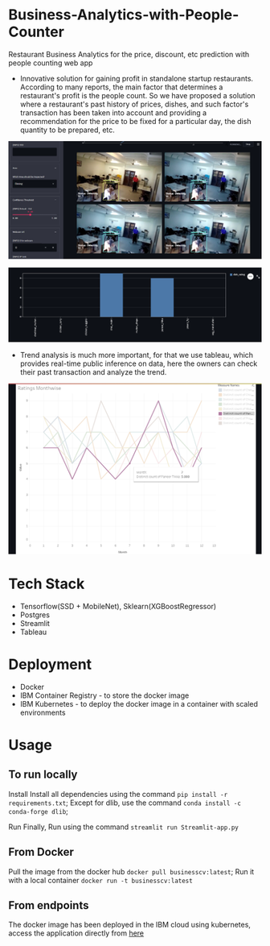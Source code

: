 # Business-Analytics-with-People-Counter
 Restaurant Business Analytics for the price, discount, etc prediction with people counting web app
 
 - Innovative solution for gaining profit in standalone startup restaurants. According to many reports, the main factor that determines a restaurant's profit is the people count. So we have proposed a solution where a restaurant's past history of prices, dishes, and such factor's transaction has been taken into account and providing a recommendation for the price to be fixed for a particular day, the dish quantity to be prepared, etc.

![alt text](https://github.com/suriya-it19/Business-Analytics-with-People-Counter/blob/master/images/Screenshot%20(901).png?raw=true)

![alt text](https://github.com/suriya-it19/Business-Analytics-with-People-Counter/blob/master/images/Screenshot%20(902).png?raw=true)

- Trend analysis is much more important, for that we use tableau, which provides real-time public inference on data, here the owners can check their past transaction and analyze the trend.

![alt text](https://github.com/suriya-it19/Business-Analytics-with-People-Counter/blob/master/images/Screenshot%20(903).png?raw=true)

# Tech Stack
- Tensorflow(SSD + MobileNet), Sklearn(XGBoostRegressor)
- Postgres
- Streamlit
- Tableau

# Deployment
- Docker
- IBM Container Registry - to store the docker image
- IBM Kubernetes - to deploy the docker image in a container with scaled environments 

# Usage

## To run locally
Install
Install all dependencies using the command ```pip install -r requirements.txt```; 
Except for dlib, use the command ```conda install -c conda-forge dlib```; 
 
Run
Finally, Run using the command ```streamlit run Streamlit-app.py```

## From Docker
Pull the image from the docker hub
```docker pull businesscv:latest```; 
Run it with a local container
```docker run -t businesscv:latest```

## From endpoints
 The docker image has been deployed in the IBM cloud using kubernetes, access the application directly from [here](http://159.122.186.127:32733/)

